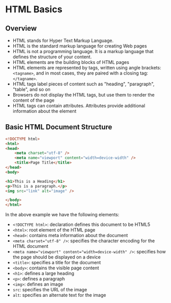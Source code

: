 # HTML Basics

## Overview

- HTML stands for Hyper Text Markup Language.
- HTML is the standard markup language for creating Web pages
- HTML is not a programming language. It is a markup language that defines the structure of your content.
- HTML elements are the building blocks of HTML pages
- HTML elements are represented by tags, written using angle brackets: `<tagname>`, and in most cases, they are paired with a closing tag: `</tagname>`.
- HTML tags label pieces of content such as "heading", "paragraph", "table", and so on
- Browsers do not display the HTML tags, but use them to render the content of the page
- HTML tags can contain attributes. Attributes provide additional information about the element

## Basic HTML Document Structure

```html
<!DOCTYPE html>
<html>
<head>
    <meta charset="utf-8" />
    <meta name="viewport" content="width=device-width" />
    <title>Page Title</title>
</head>
<body>

<h1>This is a Heading</h1>
<p>This is a paragraph.</p>
<img src="link" alt="image" />

</body>
</html>
```

In the above example we have the following elements:

- `<!DOCTYPE html>`: declaration defines this document to be HTML5
- `<html>`: root element of the HTML page
- `<head>`: contains meta information about the document
- `<meta charset="utf-8" />`: specifies the character encoding for the HTML document
- `<meta name="viewport" content="width=device-width" />`: specifies how the page should be displayed on a device
- `<title>`: specifies a title for the document
- `<body>`: contains the visible page content
- `<h1>`: defines a large heading
- `<p>`: defines a paragraph
- `<img>`: defines an image
- `src`: specifies the URL of the image
- `alt`: specifies an alternate text for the image


